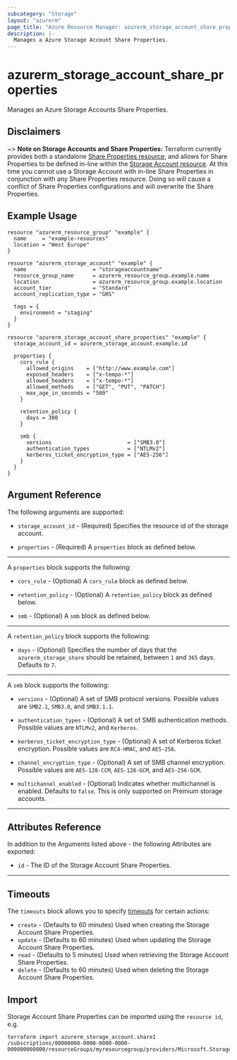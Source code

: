 ```yaml
---
subcategory: "Storage"
layout: "azurerm"
page_title: "Azure Resource Manager: azurerm_storage_account_share_properties"
description: |-
  Manages a Azure Storage Account Share Properties.
---
```


# azurerm_storage_account_share_properties

Manages an Azure Storage Accounts Share Properties.

## Disclaimers

~> **Note on Storage Accounts and Share Properties:** Terraform currently provides both a standalone [Share Properties resource](storage_account_share_properties.html), and allows for Share Properties to be defined in-line within the [Storage Account resource](storage_account.html). At this time you cannot use a Storage Account with in-line Share Properties in conjunction with any Share Properties resource. Doing so will cause a conflict of Share Properties configurations and will overwrite the Share Properties.

## Example Usage

```hcl
resource "azurerm_resource_group" "example" {
  name     = "example-resources"
  location = "West Europe"
}

resource "azurerm_storage_account" "example" {
  name                     = "storageaccountname"
  resource_group_name      = azurerm_resource_group.example.name
  location                 = azurerm_resource_group.example.location
  account_tier             = "Standard"
  account_replication_type = "GRS"

  tags = {
    environment = "staging"
  }
}

resource "azurerm_storage_account_share_properties" "example" {
  storage_account_id = azurerm_storage_account.example.id

  properties {
    cors_rule {
      allowed_origins    = ["http://www.example.com"]
      exposed_headers    = ["x-tempo-*"]
      allowed_headers    = ["x-tempo-*"]
      allowed_methods    = ["GET", "PUT", "PATCH"]
      max_age_in_seconds = "500"
    }

    retention_policy {
      days = 300
    }

    smb {
      versions                        = ["SMB3.0"]
      authentication_types            = ["NTLMv2"]
      kerberos_ticket_encryption_type = ["AES-256"]
    }
  }
}
```

## Argument Reference

The following arguments are supported:

* `storage_account_id` - (Required) Specifies the resource id of the storage account.

* `properties` - (Required) A `properties` block as defined below.

---

A `properties` block supports the following:

* `cors_rule` - (Optional) A `cors_rule` block as defined below.

* `retention_policy` - (Optional) A `retention_policy` block as defined below.

* `smb` - (Optional) A `smb` block as defined below.

---

A `retention_policy` block supports the following:

* `days` - (Optional) Specifies the number of days that the `azurerm_storage_share` should be retained, between `1` and `365` days. Defaults to `7`.

---

A `smb` block supports the following:

* `versions` - (Optional) A set of SMB protocol versions. Possible values are `SMB2.1`, `SMB3.0`, and `SMB3.1.1`.

* `authentication_types` - (Optional) A set of SMB authentication methods. Possible values are `NTLMv2`, and `Kerberos`.

* `kerberos_ticket_encryption_type` - (Optional) A set of Kerberos ticket encryption. Possible values are `RC4-HMAC`, and `AES-256`.

* `channel_encryption_type` - (Optional) A set of SMB channel encryption. Possible values are `AES-128-CCM`, `AES-128-GCM`, and `AES-256-GCM`.

* `multichannel_enabled` - (Optional) Indicates whether multichannel is enabled. Defaults to `false`. This is only supported on Premium storage accounts.

---

## Attributes Reference

In addition to the Arguments listed above - the following Attributes are exported:

* `id` - The ID of the Storage Account Share Properties.

---

## Timeouts

The `timeouts` block allows you to specify [timeouts](https://www.terraform.io/language/resources/syntax#operation-timeouts) for certain actions:

* `create` - (Defaults to 60 minutes) Used when creating the Storage Account Share Properties.
* `update` - (Defaults to 60 minutes) Used when updating the Storage Account Share Properties.
* `read` - (Defaults to 5 minutes) Used when retrieving the Storage Account Share Properties.
* `delete` - (Defaults to 60 minutes) Used when deleting the Storage Account Share Properties.

## Import

Storage Account Share Properties can be imported using the `resource id`, e.g.

```shell
terraform import azurerm_storage_account.share1 /subscriptions/00000000-0000-0000-0000-000000000000/resourceGroups/myresourcegroup/providers/Microsoft.Storage/storageAccounts/myaccount
```
